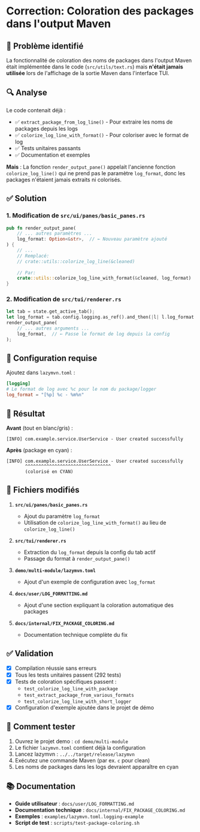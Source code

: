 # Correction: Coloration des packages dans l'output Maven

## 🐛 Problème identifié

La fonctionnalité de coloration des noms de packages dans l'output Maven était implémentée dans le code (`src/utils/text.rs`) mais **n'était jamais utilisée** lors de l'affichage de la sortie Maven dans l'interface TUI.

## 🔍 Analyse

Le code contenait déjà :
- ✅ `extract_package_from_log_line()` - Pour extraire les noms de packages depuis les logs
- ✅ `colorize_log_line_with_format()` - Pour coloriser avec le format de log
- ✅ Tests unitaires passants
- ✅ Documentation et exemples

**Mais** : La fonction `render_output_pane()` appelait l'ancienne fonction `colorize_log_line()` qui ne prend pas le paramètre `log_format`, donc les packages n'étaient jamais extraits ni colorisés.

## ✅ Solution

### 1. Modification de `src/ui/panes/basic_panes.rs`
```rust
pub fn render_output_pane(
    // ... autres paramètres ...
    log_format: Option<&str>,  // ← Nouveau paramètre ajouté
) {
    // ...
    // Remplacé:
    // crate::utils::colorize_log_line(&cleaned)
    
    // Par:
    crate::utils::colorize_log_line_with_format(&cleaned, log_format)
}
```

### 2. Modification de `src/tui/renderer.rs`
```rust
let tab = state.get_active_tab();
let log_format = tab.config.logging.as_ref().and_then(|l| l.log_format.as_deref());
render_output_pane(
    // ... autres arguments ...
    log_format,  // ← Passe le format de log depuis la config
);
```

## 📝 Configuration requise

Ajoutez dans `lazymvn.toml` :
```toml
[logging]
# Le format de log avec %c pour le nom du package/logger
log_format = "[%p] %c - %m%n"
```

## 🎨 Résultat

**Avant** (tout en blanc/gris) :
```
[INFO] com.example.service.UserService - User created successfully
```

**Après** (package en cyan) :
```
[INFO] com.example.service.UserService - User created successfully
       ^^^^^^^^^^^^^^^^^^^^^^^^^^^^^^^^
       (colorisé en CYAN)
```

## 📂 Fichiers modifiés

1. **`src/ui/panes/basic_panes.rs`**
   - Ajout du paramètre `log_format`
   - Utilisation de `colorize_log_line_with_format()` au lieu de `colorize_log_line()`

2. **`src/tui/renderer.rs`**
   - Extraction du `log_format` depuis la config du tab actif
   - Passage du format à `render_output_pane()`

3. **`demo/multi-module/lazymvn.toml`**
   - Ajout d'un exemple de configuration avec `log_format`

4. **`docs/user/LOG_FORMATTING.md`**
   - Ajout d'une section expliquant la coloration automatique des packages

5. **`docs/internal/FIX_PACKAGE_COLORING.md`**
   - Documentation technique complète du fix

## ✅ Validation

- [x] Compilation réussie sans erreurs
- [x] Tous les tests unitaires passent (292 tests)
- [x] Tests de coloration spécifiques passent :
  - `test_colorize_log_line_with_package`
  - `test_extract_package_from_various_formats`
  - `test_colorize_log_line_with_short_logger`
- [x] Configuration d'exemple ajoutée dans le projet de démo

## 🚀 Comment tester

1. Ouvrez le projet demo : `cd demo/multi-module`
2. Le fichier `lazymvn.toml` contient déjà la configuration
3. Lancez lazymvn : `../../target/release/lazymvn`
4. Exécutez une commande Maven (par ex. `c` pour clean)
5. Les noms de packages dans les logs devraient apparaître en cyan

## 📚 Documentation

- **Guide utilisateur** : `docs/user/LOG_FORMATTING.md`
- **Documentation technique** : `docs/internal/FIX_PACKAGE_COLORING.md`
- **Exemples** : `examples/lazymvn.toml.logging-example`
- **Script de test** : `scripts/test-package-coloring.sh`
